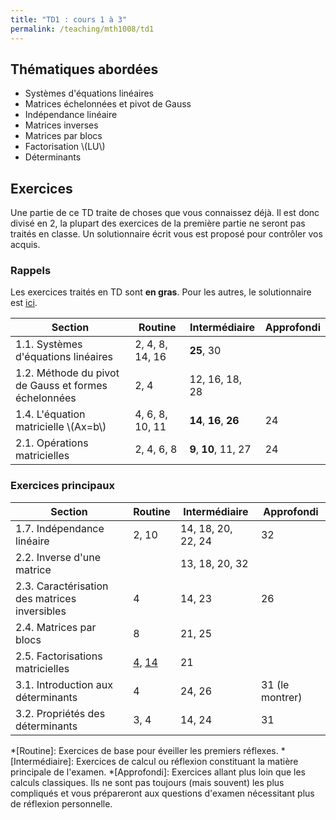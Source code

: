 ```yaml
---
title: "TD1 : cours 1 à 3"
permalink: /teaching/mth1008/td1
---
```


## Thématiques abordées
- Systèmes d'équations linéaires
- Matrices échelonnées et pivot de Gauss
- Indépendance linéaire
- Matrices inverses
- Matrices par blocs
- Factorisation \\(LU\\)
- Déterminants

## Exercices

Une partie de ce TD traite de choses que vous connaissez déjà. Il est donc divisé en 2, la plupart des exercices de la première partie ne seront pas traités en classe. Un solutionnaire écrit vous est proposé pour contrôler vos acquis.

### Rappels

Les exercices traités en TD sont **en gras**. Pour les autres, le solutionnaire est [ici](/files/td0-correction.pdf).

| Section                                              | Routine         | Intermédiaire          | Approfondi |
| ---------------------------------------------------- | --------------- | ---------------------- | ---------- |
| 1.1. Systèmes d'équations linéaires                  | 2, 4, 8, 14, 16 | **25**, 30             |            |
| 1.2. Méthode du pivot de Gauss et formes échelonnées | 2, 4            | 12, 16, 18, 28         |            |
| 1.4. L'équation matricielle \\(Ax=b\\)               | 4, 6, 8, 10, 11 | **14**, **16**, **26** | 24         |
| 2.1. Opérations matricielles                         | 2, 4, 6, 8      | **9**, **10**, 11, 27  | 24         |

### Exercices principaux

| Section                                       | Routine                                                                | Intermédiaire      | Approfondi      |
| --------------------------------------------- | ---------------------------------------------------------------------- | ------------------ | --------------- |
| 1.7. Indépendance linéaire                    | 2, 10                                                                  | 14, 18, 20, 22, 24 | 32              |
| 2.2. Inverse d'une matrice                    |                                                                        | 13, 18, 20, 32     |                 |
| 2.3. Caractérisation des matrices inversibles | 4                                                                      | 14, 23             | 26              |
| 2.4. Matrices par blocs                       | 8                                                                      | 21, 25             |                 |
| 2.5. Factorisations matricielles              | [4](https://youtu.be/kNg1zhz98i4), [14](https://youtu.be/w8zb5liSURU]) | 21                 |                 |
| 3.1. Introduction aux déterminants            | 4                                                                      | 24, 26             | 31 (le montrer) |
| 3.2. Propriétés des déterminants              | 3, 4                                                                   | 14, 24             | 31              |


*[Routine]: Exercices de base pour éveiller les premiers réflexes.
*[Intermédiaire]: Exercices de calcul ou réflexion constituant la matière principale de l'examen.
*[Approfondi]: Exercices allant plus loin que les calculs classiques. Ils ne sont pas toujours (mais souvent) les plus compliqués et vous prépareront aux questions d'examen nécessitant plus de réflexion personnelle.